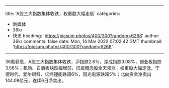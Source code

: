 
---
title: 'A股三大指数集体收跌，权重股大幅走低'
categories: 
 - 新媒体
 - 36kr
 - 快讯
headimg: 'https://picsum.photos/400/300?random=6268'
author: 36kr
comments: false
date: Mon, 14 Mar 2022 07:02:42 GMT
thumbnail: 'https://picsum.photos/400/300?random=6268'
---

<div>   
36氪获悉，A股三大指数集体收跌，沪指跌2.6%，深成指跌3.08%，创业板指跌3.56%；机场、白酒板块跌幅居前，抗疫概念股全天领涨；权重股大幅走低，宁德时代、爱尔眼科、亿纬锂能跌超6%，阳光电源跌超5%；北向资金净卖出144.08亿元，连续6日净卖出。  
</div>
            